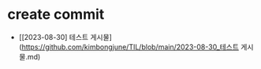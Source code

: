 # create commit
- [[2023-08-30] 테스트 게시물](https://github.com/kimbongjune/TIL/blob/main/2023-08-30_테스트 게시물.md)

